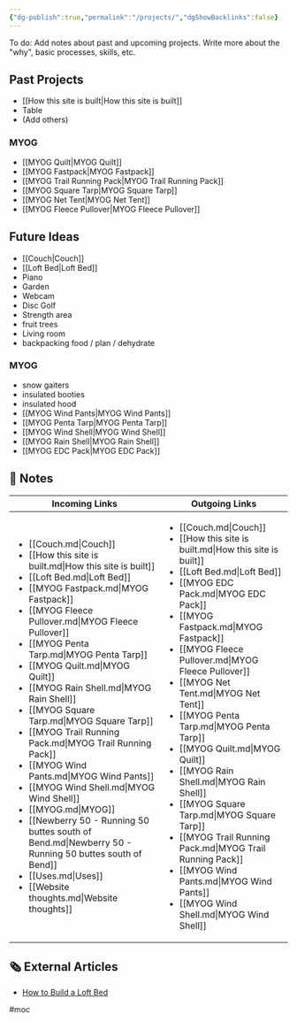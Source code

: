 ```yaml
---
{"dg-publish":true,"permalink":"/projects/","dgShowBacklinks":false}
---
```



To do: Add notes about past and upcoming projects. Write more about the "why", basic processes, skills, etc.

## Past Projects

* [[How this site is built\|How this site is built]]
* Table
* (Add others)

### MYOG

* [[MYOG Quilt\|MYOG Quilt]]
* [[MYOG Fastpack\|MYOG Fastpack]]
* [[MYOG Trail Running Pack\|MYOG Trail Running Pack]]
* [[MYOG Square Tarp\|MYOG Square Tarp]]
* [[MYOG Net Tent\|MYOG Net Tent]]
* [[MYOG Fleece Pullover\|MYOG Fleece Pullover]]

## Future Ideas

* [[Couch\|Couch]]
* [[Loft Bed\|Loft Bed]]
* Piano
* Garden
* Webcam
* Disc Golf
* Strength area
* fruit trees
* Living room
* backpacking food / plan / dehydrate

### MYOG

* snow gaiters
* insulated booties
* insulated hood
* [[MYOG Wind Pants\|MYOG Wind Pants]]
* [[MYOG Penta Tarp\|MYOG Penta Tarp]]
* [[MYOG Wind Shell\|MYOG Wind Shell]]
* [[MYOG Rain Shell\|MYOG Rain Shell]]
* [[MYOG EDC Pack\|MYOG EDC Pack]]



## 📔 Notes

| Incoming Links                                                                                                                                                                                                                                                                                                                                                                                                                                                                                                                                                                                                                                                                                                                                                                                                                        | Outgoing Links                                                                                                                                                                                                                                                                                                                                                                                                                                                                                                                                                                                                                                                                                            |
| ------------------------------------------------------------------------------------------------------------------------------------------------------------------------------------------------------------------------------------------------------------------------------------------------------------------------------------------------------------------------------------------------------------------------------------------------------------------------------------------------------------------------------------------------------------------------------------------------------------------------------------------------------------------------------------------------------------------------------------------------------------------------------------------------------------------------------------- | --------------------------------------------------------------------------------------------------------------------------------------------------------------------------------------------------------------------------------------------------------------------------------------------------------------------------------------------------------------------------------------------------------------------------------------------------------------------------------------------------------------------------------------------------------------------------------------------------------------------------------------------------------------------------------------------------------- |
| <ul><li>[[Couch.md\\|Couch]]</li><li>[[How this site is built.md\\|How this site is built]]</li><li>[[Loft Bed.md\\|Loft Bed]]</li><li>[[MYOG Fastpack.md\\|MYOG Fastpack]]</li><li>[[MYOG Fleece Pullover.md\\|MYOG Fleece Pullover]]</li><li>[[MYOG Penta Tarp.md\\|MYOG Penta Tarp]]</li><li>[[MYOG Quilt.md\\|MYOG Quilt]]</li><li>[[MYOG Rain Shell.md\\|MYOG Rain Shell]]</li><li>[[MYOG Square Tarp.md\\|MYOG Square Tarp]]</li><li>[[MYOG Trail Running Pack.md\\|MYOG Trail Running Pack]]</li><li>[[MYOG Wind Pants.md\\|MYOG Wind Pants]]</li><li>[[MYOG Wind Shell.md\\|MYOG Wind Shell]]</li><li>[[MYOG.md\\|MYOG]]</li><li>[[Newberry 50 - Running 50 buttes south of Bend.md\\|Newberry 50 - Running 50 buttes south of Bend]]</li><li>[[Uses.md\\|Uses]]</li><li>[[Website thoughts.md\\|Website thoughts]]</li></ul> | <ul><li>[[Couch.md\\|Couch]]</li><li>[[How this site is built.md\\|How this site is built]]</li><li>[[Loft Bed.md\\|Loft Bed]]</li><li>[[MYOG EDC Pack.md\\|MYOG EDC Pack]]</li><li>[[MYOG Fastpack.md\\|MYOG Fastpack]]</li><li>[[MYOG Fleece Pullover.md\\|MYOG Fleece Pullover]]</li><li>[[MYOG Net Tent.md\\|MYOG Net Tent]]</li><li>[[MYOG Penta Tarp.md\\|MYOG Penta Tarp]]</li><li>[[MYOG Quilt.md\\|MYOG Quilt]]</li><li>[[MYOG Rain Shell.md\\|MYOG Rain Shell]]</li><li>[[MYOG Square Tarp.md\\|MYOG Square Tarp]]</li><li>[[MYOG Trail Running Pack.md\\|MYOG Trail Running Pack]]</li><li>[[MYOG Wind Pants.md\\|MYOG Wind Pants]]</li><li>[[MYOG Wind Shell.md\\|MYOG Wind Shell]]</li></ul> |


## 🗞 External Articles

- [How to Build a Loft Bed](https://www.homedepot.com/c/ah/how-to-build-a-loft-bed/9ba683603be9fa5395fab9016d2777b3)


#moc 